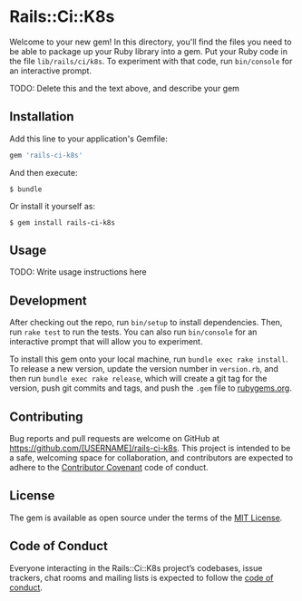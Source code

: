 # Rails::Ci::K8s

Welcome to your new gem! In this directory, you'll find the files you need to be able to package up your Ruby library into a gem. Put your Ruby code in the file `lib/rails/ci/k8s`. To experiment with that code, run `bin/console` for an interactive prompt.

TODO: Delete this and the text above, and describe your gem

## Installation

Add this line to your application's Gemfile:

```ruby
gem 'rails-ci-k8s'
```

And then execute:

    $ bundle

Or install it yourself as:

    $ gem install rails-ci-k8s

## Usage

TODO: Write usage instructions here

## Development

After checking out the repo, run `bin/setup` to install dependencies. Then, run `rake test` to run the tests. You can also run `bin/console` for an interactive prompt that will allow you to experiment.

To install this gem onto your local machine, run `bundle exec rake install`. To release a new version, update the version number in `version.rb`, and then run `bundle exec rake release`, which will create a git tag for the version, push git commits and tags, and push the `.gem` file to [rubygems.org](https://rubygems.org).

## Contributing

Bug reports and pull requests are welcome on GitHub at https://github.com/[USERNAME]/rails-ci-k8s. This project is intended to be a safe, welcoming space for collaboration, and contributors are expected to adhere to the [Contributor Covenant](http://contributor-covenant.org) code of conduct.

## License

The gem is available as open source under the terms of the [MIT License](https://opensource.org/licenses/MIT).

## Code of Conduct

Everyone interacting in the Rails::Ci::K8s project’s codebases, issue trackers, chat rooms and mailing lists is expected to follow the [code of conduct](https://github.com/[USERNAME]/rails-ci-k8s/blob/master/CODE_OF_CONDUCT.md).
